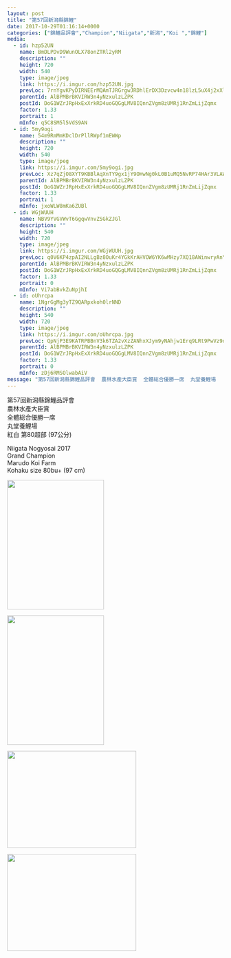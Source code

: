 ```yaml
---
layout: post
title: "第57回新潟縣錦鯉" 
date: 2017-10-29T01:16:14+0000 
categories: ["錦鯉品評會","Champion","Niigata","新潟","Koi ","錦鯉"] 
media:
  - id: hzp52UN
    name: BmDLPDvD9WunOLX78onZTRl2yRM
    description: ""   
    height: 720
    width: 540
    type: image/jpeg
    link: https://i.imgur.com/hzp52UN.jpg
    prevLoc: 7rnYgvKPyDIRNEErMQAmTJRGrgwJRDhlErDX3Dzvcw4n18lzL5uX4j2xXlXnIREAGqyY1VuZO4KXAvJph4rnz3GrDAF1BP86NkMATBpMP7jLvqTgWzgRyAOLhkgjpPGX83IA35BkKEqnIowpp9MLV5H6DGJOmGm6TMXv84041qUVoPjXABokfAvoJ11Zm2HGm4PVwv7rhYWm551ggNiAM7WLRyyyH1klN4LYE6fDVMqoy6qkiDW0ARR71KfJ2Z3LR
    parentId: AlBPMBrBKVIRW3n4yNzxulzLZPK
    postId: DoG1WZrJRpHxExXrkRD4uoGQGgLMV8IQnnZVgm8zUMRj1RnZmLijZqmx
    factor: 1.33
    portrait: 1
    mInfo: q5C8SM5l5VdS9AN
  - id: 5my9ogi
    name: 54m9RmMmKDclDrPllRWpf1mEWWp
    description: ""   
    height: 720
    width: 540
    type: image/jpeg
    link: https://i.imgur.com/5my9ogi.jpg
    prevLoc: Xz7qZjO8XYT9KBBlAqXnTY9gx1jY9OHwNg0kL0B1uMQ5NvRP74HAr3VLAWAvILn2mlOQzyIRo7A4P193U3OgovJOqoi8AGzLWK9YtAQPk4E2BWIY9WY4kmvoHgV4YMMrJ3sRoR9BoL3RcYK6glyznzc8xAnG0WK7HYW2zYRqEmFNPPDJXlz2FgYMWzz3xxc15oZy3ww2CXg3W5w166Tm2o2Gpy1Bcygp2WPwvZs5A2nklQoGTx1D5my7optzL8zVw6X9I5D
    parentId: AlBPMBrBKVIRW3n4yNzxulzLZPK
    postId: DoG1WZrJRpHxExXrkRD4uoGQGgLMV8IQnnZVgm8zUMRj1RnZmLijZqmx
    factor: 1.33
    portrait: 1
    mInfo: jxoWLW8mKa6ZUBl
  - id: WGjWUUH
    name: NBV9YVGVWvT6GgqwVnvZSGkZJGl
    description: ""   
    height: 540
    width: 720
    type: image/jpeg
    link: https://i.imgur.com/WGjWUUH.jpg
    prevLoc: q0V6KP4zpAI2NLLgBz8OuKr4YGkKrAHVOW6YK6wMHzy7XQ18AWinwryAnYn6h5LlGLyV46hyj9M4GNLgtGBMX2wqpRTM7vAZn2oRTVpZgro2JAFOA0OxjP65IjRzX5xEmncZ1AzRnWk0fxMJQ87yrvS5L0mEDQAoIKMnrKXGzAFVkkNvjn4zU56KXQQzk0IJQVklNmRnIRvjJojKNGcnL82KmOg9SgpoqN1QDLhzkx2Ep5J8COjwpLNp03UXYmL7o4RYiG3
    parentId: AlBPMBrBKVIRW3n4yNzxulzLZPK
    postId: DoG1WZrJRpHxExXrkRD4uoGQGgLMV8IQnnZVgm8zUMRj1RnZmLijZqmx
    factor: 1.33
    portrait: 0
    mInfo: Vi7abBvkZuNpjhI
  - id: oUhrcpa
    name: 1NgrGgMg3yTZ9QARpxkoh0lrNND
    description: ""   
    height: 540
    width: 720
    type: image/jpeg
    link: https://i.imgur.com/oUhrcpa.jpg
    prevLoc: QpNjP3E9KATRPBBnV3k6TZA2vXzZANhxXJym9yNAhjw1Erq9LRt9PwVz9o97szyvnyr4X0c7VRoKOJ2rirjVYy3mrVc6l4XP48z9iW70Ey4XPWfqj3qVx4yLUnzGv0yVVBhrkX7Gn3zlCYwonxGrOQcpgykNv3RNC6AmD6zG1jFEVV6YyOlgCDzkXNNYBBsyAwzKAmQKSBKMxlz384hE4Dok19yrHWrXY1GKJwhn2VlGOpQ6TKBJQ8xREjixMAw7538kc5z
    parentId: AlBPMBrBKVIRW3n4yNzxulzLZPK
    postId: DoG1WZrJRpHxExXrkRD4uoGQGgLMV8IQnnZVgm8zUMRj1RnZmLijZqmx
    factor: 1.33
    portrait: 0
    mInfo: zDj6RMSOlwabAiV
message: "第57回新潟縣錦鯉品評會  農林水產大臣賞  全體総合優勝一席  丸堂養鯉場   紅白 第80超部 97公分    Niigata Nogyosai 2017  Grand Champion  Marudo Koi Farm  Kohaku size 80bu+ 97 cm"
---
```


第57回新潟縣錦鯉品評會  
農林水產大臣賞  
全體総合優勝一席  
丸堂養鯉場   
紅白 第80超部 (97公分)  
  
Niigata Nogyosai 2017  
Grand Champion  
Marudo Koi Farm  
Kohaku size 80bu+ (97 cm)


[//]: #media:  
<a href="https://i.imgur.com/hzp52UN.jpg"><img src="https://i.imgur.com/hzp52UN.jpg" height="300" width="225" /></a> 
  

<a href="https://i.imgur.com/5my9ogi.jpg"><img src="https://i.imgur.com/5my9ogi.jpg" height="300" width="225" /></a> 
  

<a href="https://i.imgur.com/WGjWUUH.jpg"><img src="https://i.imgur.com/WGjWUUH.jpg" height="225" width="300" /></a> 
  

<a href="https://i.imgur.com/oUhrcpa.jpg"><img src="https://i.imgur.com/oUhrcpa.jpg" height="225" width="300" /></a> 
 
